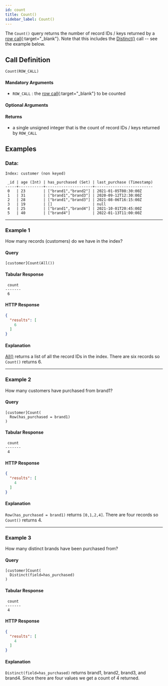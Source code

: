 ```yaml
---
id: count
title: Count()
sidebar_label: Count()
---
```


The `Count()` query returns the number of record IDs / keys returned by a [row call](/data-querying/pql/introduction#row-calls){:target="_blank"}. Note that this includes the [Distinct()](/data-querying/pql/read/distinct) call -- see the example below.

## Call Definition

```
Count(ROW_CALL)
```

#### Mandatory Arguments
- `ROW_CALL` : the [row call](/data-querying/pql/introduction#row-calls){:target="_blank"} to be counted 

#### Optional Arguments
#### Returns

- a single unsigned integer that is the count of record IDs / keys returned by `ROW_CALL`

## Examples

### Data:

```
Index: customer (non keyed)

 _id | age (Int) | has_purchased (Set) | last_purchase (Timestamp)
-----+-----------+---------------------+--------------------------
 0   | 23        | ["brand1","brand2"] | 2021-01-05T08:30:00Z
 1   | 31        | ["brand1","brand3"] | 2020-09-12T12:30:00Z
 2   | 28        | ["brand1","brand3"] | 2021-08-06T16:15:00Z
 3   | 19        | []                  | null
 4   | 25        | ["brand1","brand4"] | 2021-10-01T20:45:00Z
 5   | 40        | ["brand4"]          | 2022-01-13T11:00:00Z
```
-----------------------------------------------------------------------
### Example 1
How many records (customers) do we have in the index?

#### Query
```
[customer]Count(All())
```
#### Tabular Response
```
 count
-------
 6
```
#### HTTP Response
```json
{
  "results": [
    6
  ]
}
```
#### Explanation
[All()](/data-querying/pql/read/all) returns a list of all the record IDs in the index. There are six records so `Count()` returns 6.

-----------------------------------------------------------------------
### Example 2
How many customers have purchased from brand1?

#### Query
```
[customer]Count(
  Row(has_purchased = brand1)
)
```
#### Tabular Response
```
 count
-------
 4
```
#### HTTP Response
```json
{
  "results": [
    4
  ]
}
```

#### Explanation
`Row(has_purchased = brand1)` returns `[0,1,2,4]`. There are four records so `Count()` returns 4.

-----------------------------------------------------------------------
### Example 3
How many distinct brands have been purchased from?

#### Query
```
[customer]Count(
  Distinct(field=has_purchased)
)
```
#### Tabular Response
```
 count
-------
 4
```
#### HTTP Response
```json
{
  "results": [
    4
  ]
}
```

#### Explanation
`Distinct(field=has_purchased)` returns brand1, brand2, brand3, and brand4. Since there are four values we get a count of 4 returned.
